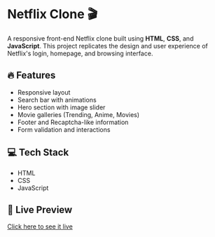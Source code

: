 # Netflix Clone 🎬

A responsive front-end Netflix clone built using **HTML**, **CSS**, and **JavaScript**. This project replicates the design and user experience of Netflix's login, homepage, and browsing interface.

## 🔥 Features
- Responsive layout
- Search bar with animations
- Hero section with image slider
- Movie galleries (Trending, Anime, Movies)
- Footer and Recaptcha-like information
- Form validation and interactions

## 💻 Tech Stack
- HTML
- CSS
- JavaScript

## 🚀 Live Preview
[Click here to see it live](https://lalith-srinivas.github.io/netflix-clone/ )

